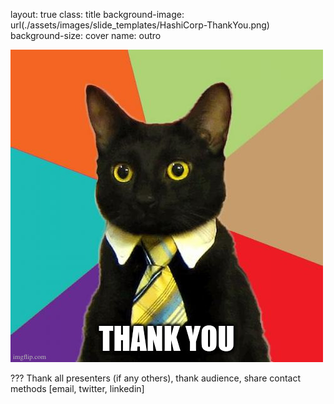 layout: true
class: title
background-image: url(./assets/images/slide_templates/HashiCorp-ThankYou.png) 
background-size: cover
name: outro

![:scale 45%](./assets/images/cat-thanks.jpg)

???
Thank all presenters (if any others), thank audience, share contact methods [email, twitter, linkedin]
